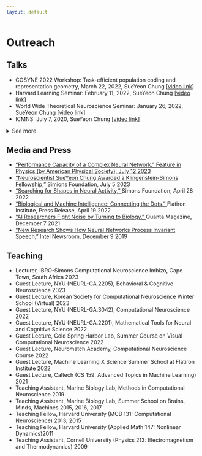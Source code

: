 ```yaml
---
layout: default
---
```


# Outreach

## Talks
<ul>
<li> COSYNE 2022 Workshop: Task-efficient population coding and representation geometry, March 22, 2022, SueYeon Chung [<a id="external-link" href="https://www.dropbox.com/s/7q7lsrkabpibr0r/recorded_talk_cosyne2022_sueyeon_chung.mp4?dl=0">video link</a>]
</li>
<li> Harvard Learning Seminar: February 11, 2022, SueYeon Chung [<a id="external-link" href="https://harvard.zoom.us/rec/play/Zd3EsLuxiYQ28kTWPngePVG2ihCC5xj7A0buxEMLd4pqIQrwtQhj933IdQ6VDXJiBs2orTMfCe30JIgF.FY69j5sjqiES2hLP?startTime=1644609760000">video link</a>]
</li>
<li> World Wide Theoretical Neuroscience Seminar: January 26, 2022, SueYeon Chung [<a id="external-link" href="https://www.youtube.com/embed/bgNOTlbgZd4?start=30">video link</a>]
</li>
<li> ICMNS: July 7, 2020, SueYeon Chung [<a id="external-link" href="https://www.youtube.com/embed/Svf0QOQ0Cpw">video link</a>]
</li>
</ul>

<details>
<summary>See more</summary>
    <ul> 
    <li> Conference on Parsimony and Learning (CPAL), Hong Kong, Jan 2024 (Upcoming) </li>
    <li> Lake Conferences: Neural Coding and Dynamics, Seattle, WA, Sep 2023 (Upcoming) </li>
    <li> Neuroscience Seminar Series, University of Washington, Fall 2023 (Upcoming) </li>
    <li> ICML Workshop on High-dimensional Learning Dynamics, Honolulu, HI, Jul 2023 (Upcoming) </li>
    <li> Neuroscience Seminar, University of Chicago, Apr 2023 </li> 
    <li> "Brainy Days in Jerusalem: The Future of Neuroscience" symposium, Jerusalem, Israel, Dec 2022 </li>  
    <li> Optica (OSA) Fall Vision Meeting, Rochester, New York, Oct 2022 </li>
    <li> Kavli Salon: Network Science Meets Neuroscience, Oct 2022 </li>
    <li> Nature conference on AI, neuroscience and hardware, Bonn, Germany, Sep 2022 </li>
    <li> Swartz Seminar, NYU Center for Neural Science, Sep 2022 </li> 
    <li> Keynote Talk, KDD Conference, AdvML'22 Workshop, Aug 2022 </li>
    <li> Guest Lecture, Cold Spring Harbor Laboratories Summer Course on Visual Computational Neuroscience, July 2022 </li>
    <li> SISSA "Neuroscience and statistical physics" symposium, Trieste, Italy, June 2022  </li>
    <li> Duke Neurobiology Computational & Theoretical Neuroscience Meetings, May 2022 </li>
    <li> McGill Seminar Series in Quantitative Life Sciences and Medicine, Apr 2022  </li>
    <li> Stanford Friday Seminar Series on Cognitive Science & Neuroscience, Apr 2022 </li>
    <li> COSYNE 2022 Workshop on Representation Geometry, Mar 2022 </li> 
    <li> Harvard Machine Learning Theory Seminar, Feb 2022 </li>
    <li> WWTNS (World Wide Theoretical Neuroscience Seminar Series), Jan 2022 </li> 
    <li> BIRS Workshop, Dynamical principles of biological and artificial neural networks, Jan 2022 </li>
    <li> (Virtual) Neuro-AI Seminar, Facebook AI Research, Oct 2021 </li> 
    <li> (Virtual) Bernstein Conference, Workshop: "Neural geometry: low-dimensional manifolds and high-dimensional representations", Sep 2021 </li> 
    <li> (Virtual) Youth in High Dimensions, International Center for Theoretical Physics (ICTP Trieste) Meeting, June 2021 </li> 
    <li> (Virtual) Institute of Neuroscience seminar series, University of Oregon, June 2021 </li>
    <li> (Virtual) Guest lecture, Advanced Topics in Machine Learning, Caltech, June 2021 </li>
    <li> (Virtual) Innovators in Neuroscience: from Molecules to Mind, May 2021  </li>
    <li> (Virtual) Computational Neuroscience Initiative Basel (CNIB) Lecture Series, Jan 2021 </li>
    <li> (Virtual) MINDS & CIS Seminar Series, Center for Imaging Science, Johns Hopkins University, Nov 2020 </li>
    <li> (Virtual) 2020 International Conference on Mathematical Neuroscience, Session: Mathematical Theory of Deep Learning, July 2020 </li>  
    <li> Workshop “Plasticity and Learning”, European Institute for Theoretical Neuroscience in Paris, France, Jan 2020 </li>
    <li> The 3rd Montreal Artificial Intelligence & Neuroscience (MAIN 2019) conference, Montreal, Quebec, Canada, Nov 2019 </li> 
    <li> Grossman Center Workshop on Quantifying Structure in Large Neural Datasets, Aspen, CO, Sep 2019 </li>
    <li> Bernstein Conference, Satellite Workshops (2 talks), Berlin, Germany, Sep 2019 </li>
    <li> "Neural computation through recurrent dynamics: from theory to experiment and back" </li>
    <li> "Brain against the machine (and now you do what they told ya!)" </li>
    <li> CNS 2019 Workshop: "Functional Network Dynamics: Recent Mathematical Perspectives", Barcelona, Spain, July 2019 </li>
    <li> EPFL Neuro Symposium: "Neuroscience Meets Deep Learning", Brain Mind Institute, Lausanne, Switzerland, July 2019 </li>
    <li> C&T (Computation & Theory) Seminar Series, Janelia Research Campus, Ashburn, VA, June 2019  </li>
    <li> NIMH/NIH Symposium: "From Neural Activity to Behavior: Computational Modeling of the Nervous System", Bethesda, MD, April 2019 </li>
    <li> CNS 2018 Workshop: "How does learning reshape dimensionality of collective network activity?", Seattle, WA, July 2018 </li>
    <li> COSYNE 2018 Workshop: "Manifold-splaining: what the theorist said to the experimentalist", Breckenridge, CO, Mar 2018 </li>
    <li> External Seminar, Gatsby Computational Neuroscience Unit at UCL, London, UK, Oct 2017    </li>
    <li> COSYNE 2017 Workshop: "Deep Learning" and the brain: understanding neural representations with deep networks, Snowbird, UT, Feb 2017 </li>
</ul>
</details>

## Media and Press
<ul>
<li> <a href="https://physics.aps.org/articles/v16/108"> “Performance Capacity of a Complex Neural Network,” Feature in Physics (by American Physical Society), July 12 2023
</li>
<li> <a href="https://www.simonsfoundation.org/2023/07/05/neuroscientist-sueyeon-chung-awarded-a-klingenstein-simons-fellowship/"> “Neuroscientist SueYeon Chung Awarded a Klingenstein-Simons Fellowship,” </a> Simions Foundation, July 5 2023 
</li>
<li> <a href="https://www.simonsfoundation.org/2022/04/28/searching-for-shapes-in-neural-activity/"> “Searching for Shapes in Neural Activity,” </a> Simons Foundation, April 28 2022
</li>
<li> <a href="https://www.simonsfoundation.org/2022/04/19/biological-and-machine-intelligence-connecting-the-dots/">
“Biological and Machine Intelligence: Connecting the Dots,” </a> Flatiron Institute, Press Release, April 19 2022
</li>
<li> <a href="https://www.quantamagazine.org/ai-researchers-fight-noise-by-turning-to-biology-20211207/">
“AI Researchers Fight Noise by Turning to Biology,” </a> Quanta Magazine, December 7 2021 
</li>
<li> <a href="https://community.intel.com/t5/Blogs/Tech-Innovation/Artificial-Intelligence-AI/New-Research-Shows-How-Neural-Networks-Process-Invariant-Speech/post/1335680#gs.w4h96a"> “New Research Shows How Neural Networks Process Invariant Speech,” </a> Intel Newsroom, December 9 2019
</li>
</ul>

## Teaching
<ul>
<li> Lecturer, IBRO-Simons Computational Neuroscience Imbizo, Cape Town, South Africa 2023 </li>
<li> Guest Lecture, NYU (NEURL-GA.2205), Behavioral & Cognitive Neuroscience 	2023 </li>
<li> Guest Lecture, Korean Society for Computational Neuroscience Winter School (Virtual) 2023 </li>
<li> Guest Lecture, NYU (NEURL-GA.3042), Computational Neuroscience 2022 </li> 
<li> Guest Lecture, NYU (NEURL-GA.2201), Mathematical Tools for Neural and Cognitive Science 2022 </li>
<li> Guest Lecture, Cold Spring Harbor Lab, Summer Course on Visual Computational Neuroscience 2022 </li>
<li> Guest Lecture, Neuromatch Academy, Computational Neuroscience Course 	2022 </li>
<li> Guest Lecture, Machine Learning X Science Summer School at Flatiron Institute 	2022 </li>
<li> Guest Lecture, Caltech (CS 159: Advanced Topics in Machine Learning)	2021 </li>
<li> Teaching Assistant, Marine Biology Lab, Methods in Computational Neuroscience  	2019 </li>
<li> Teaching Assistant, Marine Biology Lab, Summer School on Brains, Minds, Machines 2015, 2016, 2017 </li> 
<li> Teaching Fellow, Harvard University (MCB 131: Computational Neuroscience)	2013, 2015 </li>
<li> Teaching Fellow, Harvard University (Applied Math 147: Nonlinear Dynamics)2011 </li>
<li> Teaching Assistant, Cornell University (Physics 213: Electromagnetism and Thermodynamics)	 2009 </li>
</ul>
